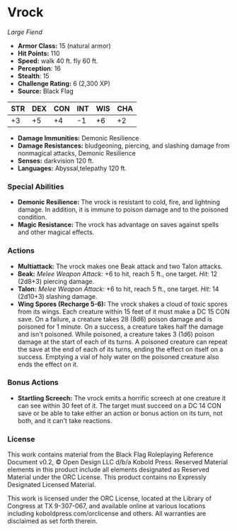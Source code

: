 # Vrock

*Large* *Fiend*

- **Armor Class:** 15 (natural armor)
- **Hit Points:** 110 
- **Speed:** walk 40 ft. fly 60 ft.
- **Perception**: 16
- **Stealth**: 15
- **Challenge Rating:** 6 (2,300 XP)
- **Source:** Black Flag

| STR | DEX | CON | INT | WIS | CHA |
| --- | --- | --- | --- | --- | --- |
| +3 | +5 | +4 | -1 | +6 | +2 |

- **Damage Immunities:** Demonic Resilience
- **Damage Resistances:** bludgeoning, piercing, and slashing damage from nonmagical attacks, Demonic Resilience
- **Senses:** darkvision 120 ft.
- **Languages:** Abyssal,telepathy 120 ft.

### Special Abilities

- **Demonic Resilience:** The vrock is resistant to cold, fire, and lightning damage. In addition, it is immune to poison damage and to the poisoned condition.
- **Magic Resistance:** The vrock has advantage on saves against spells and other magical effects.

### Actions

- **Multiattack:** The vrock makes one Beak attack and two Talon attacks.
- **Beak:** _Melee Weapon Attack:_ +6 to hit, reach 5 ft., one target. _Hit:_ 12 (2d8+3) piercing damage.
- **Talon:** _Melee Weapon Attack:_ +6 to hit, reach 5 ft., one target. _Hit:_ 14 (2d10+3) slashing damage.
- **Wing Spores (Recharge 5-6):** The vrock shakes a cloud of toxic spores from its wings. Each creature within 15 feet of it must make a DC 15 CON save. On a failure, a creature takes 28 (8d6) poison damage and is poisoned for 1 minute. On a success, a creature takes half the damage and isn't poisoned. While poisoned, a creature takes 3 (1d6) poison damage at the start of each of its turns. A poisoned creature can repeat the save at the end of each of its turns, ending the effect on itself on a success. Emptying a vial of holy water on the poisoned creature also ends the effect on it.

### Bonus Actions

- **Startling Screech:** The vrock emits a horrific screech at one creature it can see within 30 feet of it. The target must succeed on a DC 14 CON save or be able to take either an action or bonus action on its turn, not both, and it can't take reactions.


### License

This work contains material from the Black Flag Roleplaying Reference Document v0.2, © Open Design LLC d/b/a Kobold Press. Reserved Material elements in this product include all elements designated as Reserved Material under the ORC License. This product contains no Expressly Designated Licensed Material.

This work is licensed under the ORC License, located at the Library of Congress at TX 9-307-067, and available online at various locations including koboldpress.com/orclicense and others. All warranties are disclaimed as set forth therein.
